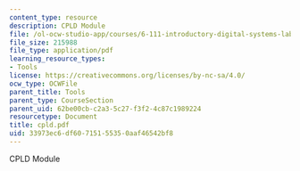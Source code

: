 ```yaml
---
content_type: resource
description: CPLD Module
file: /ol-ocw-studio-app/courses/6-111-introductory-digital-systems-laboratory-fall-2002/33973ec6df60715155350aaf46542bf8_cpld.pdf
file_size: 215988
file_type: application/pdf
learning_resource_types:
- Tools
license: https://creativecommons.org/licenses/by-nc-sa/4.0/
ocw_type: OCWFile
parent_title: Tools
parent_type: CourseSection
parent_uid: 62be00cb-c2a3-5c27-f3f2-4c87c1989224
resourcetype: Document
title: cpld.pdf
uid: 33973ec6-df60-7151-5535-0aaf46542bf8
---
```

CPLD Module